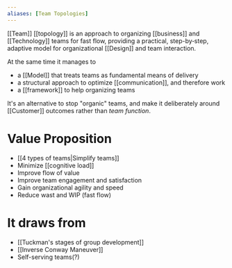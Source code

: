 ```yaml
---
aliases: [Team Topologies]
---
```


[[Team]] [[topology]] is an approach to organizing [[business]] and [[Technology]] teams for fast flow, providing a practical, step-by‑step, adaptive model for organizational [[Design]] and team interaction.

At the same time it manages to 
- a [[Model]] that treats teams as fundamental means of delivery
- a structural approach to optimize [[communication]], and therefore work
- a [[framework]] to help organizing teams

It's an alternative to stop "organic" teams, and make it deliberately around [[Customer]] outcomes rather than _team function_.

# Value Proposition
- [[4 types of teams|Simplify teams]]
- Minimize [[cognitive load]]
- Improve flow of value
- Improve team engagement and satisfaction
- Gain organizational agility and speed
- Reduce wast and WIP (fast flow)

# It draws from
- [[Tuckman's stages of group development]]
- [[Inverse Conway Maneuver]]
- Self-serving teams(?)